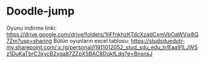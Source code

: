 # Doodle-jump

Oyunu indirme linki: https://drive.google.com/drive/folders/1liFfnkhzKTdcXzadCxmVbOaWVjx8Q7Zm?usp=sharing 
Bütün oyunların excel tablosu: https://studsduedutr-my.sharepoint.com/:x:/g/personal/l1911012052_stud_sdu_edu_tr/Eaa91LJWSz1DuKaTbrC3xycB2xga87ZZpX5BAC8DqkfLdg?e=BnsnsJ
